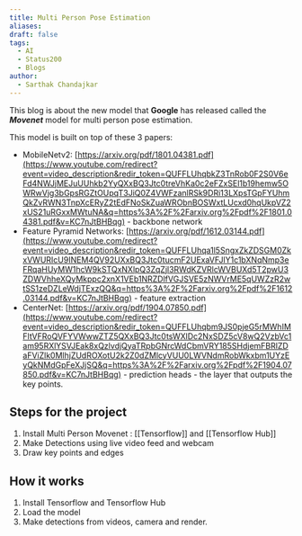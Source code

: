 ```yaml
---
title: Multi Person Pose Estimation
aliases: 
draft: false
tags:
  - AI
  - Status200
  - Blogs
author:
  - Sarthak Chandajkar
---
```

This blog is about the new model that **Google** has released called the ***Movenet*** model for multi person pose estimation.

This model is built on top of these 3 papers:
- MobileNetv2: [https://arxiv.org/pdf/1801.04381.pdf](https://www.youtube.com/redirect?event=video_description&redir_token=QUFFLUhqbkZ3TnRob0F2S0V6eFd4NWJjMEJuUUhkb2YyQXxBQ3Jtc0treVhKa0c2eFZxSEl1b19hemw5OWRwVjg3bGpsRGZtOUpqT3JiQ0Z4VWFzanlRSk9DRi13LXpsTGpFYUhmQkZvRWN3TnpXcERyZ2tEdFNoSkZuaWRObnBOSWxtLUcxd0hqUkpVZ2xUS21uRGxxMWtuNA&q=https%3A%2F%2Farxiv.org%2Fpdf%2F1801.04381.pdf&v=KC7nJtBHBqg) - backbone network
- Feature Pyramid Networks: [https://arxiv.org/pdf/1612.03144.pdf](https://www.youtube.com/redirect?event=video_description&redir_token=QUFFLUhqa1l5SngxZkZDSGM0ZkxVWURIcU9INEM4QV92UXxBQ3Jtc0tucmF2UExaVFJlY1c1bXNqNmp3eFRqaHUyMW1hcW9kSTQxNXlpQ3ZqZjl3RWdKZVRlcWVBUXd5T2pwU3ZDWVhheXQyMkppc2xnX1VEb1NRZDlfVGJSVE5zNWVrME5qUWZzR2wtSS1zeDZLeWdjTExzQQ&q=https%3A%2F%2Farxiv.org%2Fpdf%2F1612.03144.pdf&v=KC7nJtBHBqg) - feature extraction
- CenterNet: [https://arxiv.org/pdf/1904.07850.pdf](https://www.youtube.com/redirect?event=video_description&redir_token=QUFFLUhqbm9JS0pjeG5rMWhIMFltVFRoQVFYVWwwZTZ5QXxBQ3Jtc0tsWXlDc2NxSDZ5cV8wQ2VzbVc1am95RXlYSVJEak8xQzlvdjQyaTRpbGNrcWdCbmVRY185SHdjemFBRlZDaFViZlk0MlhjZUdROXotU2k2Z0dZMlcyVUU0LWVNdmRobWkxbm1UYzEyQkNMdGpFeXJjSQ&q=https%3A%2F%2Farxiv.org%2Fpdf%2F1904.07850.pdf&v=KC7nJtBHBqg) - prediction heads - the layer that outputs the key points.

## Steps for the project

1. Install Multi Person Movenet : [[Tensorflow]] and [[Tensorflow Hub]]
2. Make Detections using live video feed and webcam
3. Draw key points and edges

## How it works

1. Install Tensorflow and Tensorflow Hub
2. Load the model
3. Make detections from videos, camera and render.




